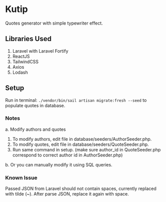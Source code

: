 # Kutip
Quotes generator with simple typewriter effect.

## Libraries Used
1. Laravel with Laravel Fortify
2. ReactJS
3. TailwindCSS
4. Axios
5. Lodash

## Setup
Run in terminal: `./vendor/bin/sail artisan migrate:fresh --seed` to populate quotes in database.

### Notes
a. Modify authors and quotes
1. To modify authors, edit file in database/seeders/AuthorSeeder.php.
2. To modify quotes, edit file in database/seeders/QuoteSeeder.php.
3. Run same command in setup. (make sure author_id in QuoteSeeder.php correspond to correct author id in AuthorSeeder.php)

b. Or you can manually modify it using SQL queries.

### Known Issue
Passed JSON from Laravel should not contain spaces, currently replaced with tilde (~). After parse JSON, replace it again with space.
